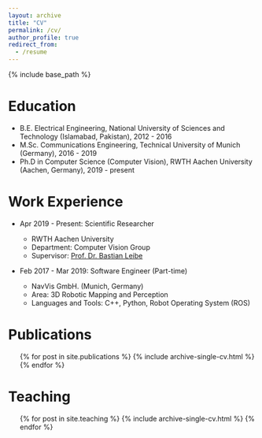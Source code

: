 ```yaml
---
layout: archive
title: "CV"
permalink: /cv/
author_profile: true
redirect_from:
  - /resume
---
```


{% include base_path %}

Education
======
* B.E. Electrical Engineering, National University of Sciences and Technology (Islamabad, Pakistan), 2012 - 2016
* M.Sc. Communications Engineering, Technical University of Munich (Germany), 2016 - 2019
* Ph.D in Computer Science (Computer Vision), RWTH Aachen University (Aachen, Germany), 2019 - present

Work Experience
======
* Apr 2019 - Present: Scientific Researcher
  * RWTH Aachen University
  * Department: Computer Vision Group
  * Supervisor: [Prof. Dr. Bastian Leibe](https://www.vision.rwth-aachen.de/person/1/)

* Feb 2017 - Mar 2019: Software Engineer (Part-time)
  * NavVis GmbH. (Munich, Germany)
  * Area: 3D Robotic Mapping and Perception
  * Languages and Tools: C++, Python, Robot Operating System (ROS)

Publications
======
  <ul>{% for post in site.publications %}
    {% include archive-single-cv.html %}
  {% endfor %}</ul>

<!-- Talks
======
  <ul>{% for post in site.talks %}
    {% include archive-single-talk-cv.html %}
  {% endfor %}</ul> -->

Teaching
======
  <ul>{% for post in site.teaching %}
    {% include archive-single-cv.html %}
  {% endfor %}</ul>
